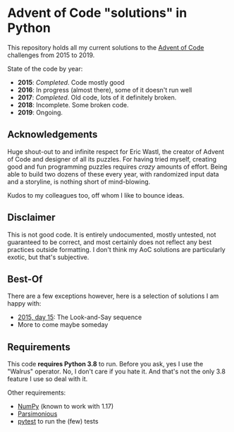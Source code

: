 # Advent of Code "solutions" in Python

This repository holds all my current solutions to the [Advent of Code](https://adventofcode.com/) challenges from 2015 to 2019.

State of the code by year:

* **2015**: _Completed_. Code mostly good
* **2016**: In progress (almost there), some of it doesn't run well
* **2017**: _Completed_. Old code, lots of it definitely broken.
* **2018**: Incomplete. Some broken code.
* **2019**: Ongoing.

## Acknowledgements

Huge shout-out to and infinite respect for Eric Wastl, the creator of Advent of Code and designer of all its puzzles. For having tried myself, creating good and fun programming puzzles requires _crazy_ amounts of effort. Being able to build two dozens of these every year, with randomized input data and a storyline, is nothing short of mind-blowing.

Kudos to my colleagues too, off whom I like to bounce ideas.

## Disclaimer

This is not good code. It is entirely undocumented, mostly untested, not guaranteed to be correct, and most certainly does not reflect any best practices outside formatting. I don't think my AoC solutions are particularly exotic, but that's subjective.

## Best-Of

There are a few exceptions however, here is a selection of solutions I am happy with:

* [2015, day 15](aoc_2015/day_10.py): The Look-and-Say sequence
* More to come maybe someday

## Requirements

This code **requires Python 3.8** to run. Before you ask, yes I use the "Walrus" operator. No, I don't care if you hate it. And that's not the only 3.8 feature I use so deal with it.

Other requirements:
* [NumPy](https://numpy.org/) (known to work with 1.17)
* [Parsimonious](https://pypi.org/project/parsimonious/)
* [pytest](https://docs.pytest.org/en/latest/) to run the (few) tests
